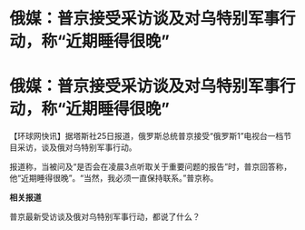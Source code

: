 # 俄媒：普京接受采访谈及对乌特别军事行动，称“近期睡得很晚”

# 俄媒：普京接受采访谈及对乌特别军事行动，称“近期睡得很晚”

【环球网快讯】据塔斯社25日报道，俄罗斯总统普京接受“俄罗斯1”电视台一档节目采访，谈及俄对乌特别军事行动。

报道称，当被问及“是否会在凌晨3点听取关于重要问题的报告”时，普京回答称，他“近期睡得很晚”。“当然，我必须一直保持联系。”普京称。

**相关报道**

普京最新受访谈及俄对乌特别军事行动，都说了什么？

